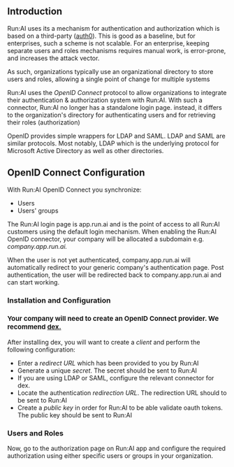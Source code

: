 ## Introduction

Run:AI uses its a mechanism for authentication and authorization which is based on a third-party (<a href="https://auth0.com/" target="_self">auth0</a>). This is good as a baseline, but for enterprises, such a scheme is not scalable. For an enterprise, keeping separate users and roles mechanisms requires manual work, is error-prone, and increases the attack vector.

As such, organizations typically use an organizational directory to store users and roles, allowing a single point of change for multiple systems

Run:AI uses the _OpenID Connect_ protocol to allow organizations to integrate their authentication &amp; authorization system with Run:AI. With such a connector, Run:AI no longer has a standalone login page. instead, it differs to the organization's directory for authenticating users and for retrieving their roles (authorization)

OpenID provides simple wrappers for LDAP and SAML. LDAP and SAML are similar protocols. Most notably, LDAP which is the underlying protocol for Microsoft Active Directory as well as other directories.

## OpenID Connect Configuration

With Run:AI OpenID Connect you synchronize:

*   Users
*   Users' groups

The Run:AI login page is app.run.ai and is the point of access to all Run:AI customers using the default login mechanism. When enabling the Run:AI OpenID connector, your company will be allocated a subdomain e.g. _company.app.run.ai._

When the user is not yet authenticated, company.app.run.ai will automatically redirect to your generic company's authentication page. Post authentication, the user will be redirected back to company.app.run.ai and can start working.

### <span style="font-family: -apple-system, BlinkMacSystemFont, 'Segoe UI', Helvetica, Arial, sans-serif;">Installation and Configuration</span>

### <span style="font-family: -apple-system, BlinkMacSystemFont, 'Segoe UI', Helvetica, Arial, sans-serif; font-size: 15px;">Your company will need to create an OpenID Connect provider. We recommend </span><a href="https://github.com/dexidp/dex" style="background-color: #ffffff; font-family: -apple-system, BlinkMacSystemFont, 'Segoe UI', Helvetica, Arial, sans-serif; font-size: 15px;" target="_self">dex.</a>

After installing dex, you will want to create a _client_ and perform the following configuration:

*   Enter a _redirect URL_ which has been provided to you by Run:AI
*   Generate a unique _secret_. The secret should be sent to Run:AI
*   If you are using LDAP or SAML, configure the relevant connector for dex.
*   Locate the authentication _redirection URL_. The redirection URL should to be sent to Run:AI
*   Create a _public key_ in order for Run:AI to be able validate oauth tokens. The public key should be sent to Run:AI

### Users and Roles

Now, go to the authorization page on Run:AI app and configure the required authorization using either specific users or groups in your organization.

 